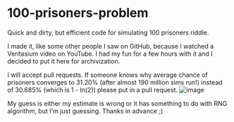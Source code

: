 # 100-prisoners-problem
Quick and dirty, but efficient code for simulating 100 prisoners riddle.

I made it, like some other people I saw on GitHub, because I watched a Veritasium video on YouTube.
I had my fun for a few hours with it and I decided to put it here for archivization.

I will accept pull requests.
If someone knows why average chance of prisoners converges to 31.20% (after almost 190 million sims run!) instead of 30.685% (which is 1 - ln(2)) please put in a pull request.
![image](https://user-images.githubusercontent.com/20248601/179451655-92b0babf-a26a-404d-8c8c-536672c40fb6.png)

My guess is either my estimate is wrong or it has something to do with RNG algorithm, but I'm just guessing. Thanks in advance ;)

